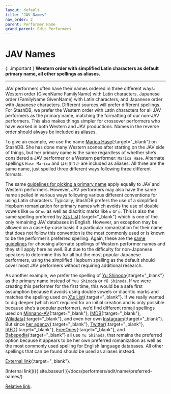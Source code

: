 ```yaml
---
layout: default
title: "JAV Names"
nav_order: 2
parent: Performer Name
grand_parent: Edit Performers
---
```


# JAV Names

{: .important }
**Western order with simplified Latin characters as default primary name, all other spellings as aliases.**

---

JAV performers often have their names ordered in three different ways: Western order (GivenName FamilyName) with Latin characters, Japanese order (FamilyName GivenName) with Latin characters, and Japanese order with Japanese characters. Different sources will prefer different spellings. For StashDB, we prefer the Western order with Latin characters for all JAV performers as the primary name, matching the formatting of our non-JAV performers. This also makes things simpler for crossover performers who have worked in both Western and JAV productions. Names in the reverse order should always be included as aliases.

To give an example, we use the name [Marica Hase](https://stashdb.org/performers/d4f1a54f-ddc7-4f50-a356-d417802cab1c){:target="_blank"} on StashDB. She has done many Western scenes after starting on the JAV side of things, but her primary name is the same regardless of whether she’s considered a JAV performer or a Western performer: `Marica Hase`. Alternate spellings `Hase Marica` and `はせまりか` are included as aliases. All three are the same name, just spelled three different ways following three different formats.

The same [guidelines for picking a primary name](../preferred-names/) apply equally to JAV and Western performers. However, JAV performers may also have the same name spelled in various ways following various different conventions for using Latin characters. Typically, StashDB prefers the use of a simplified Hepburn romanization for primary names which avoids the use of double vowels like `oo` or `uu` as well as diacritic marks like `ō` or `ū`. This is also the same spelling preferred by [X/s List](https://xslist.org/en){:target="_blank"} which is one of the only remaining JAV databases in English. However, an exception may be allowed on a case-by-case basis if a particular romanization for their name that does not follow this convention is the most commonly used or is known to be the performer’s preferred spelling. Again, these are the [same guidelines](../preferred-names/) for choosing alternate spellings of Western performer names and they still apply here as well. But due to the difficulty for non-Japanese speakers to determine this for all but the most popular Japanese performers, using the simplified Hepburn spelling as the default should cover most JAV performers without requiring additional research.

As another example, we prefer the spelling of [Yu Shinoda](https://stashdb.org/performers/8465400a-eb3c-4c3f-a78f-09d7541cf27d){:target="_blank"} as the primary name instead of `Yuu Shinoda` or `Yū Shinoda`. If we were creating this performer for the first time, this would be a safe first assumption because it avoids using double vowels or diacritic marks and matches the spelling used on [X\s List](https://xslist.org/en/model/13.html){:target="_blank"}. If we really wanted to dig deeper (which isn’t required for an initial creation and is only possible because she’s a popular performer), we’d find different romaji spellings used on [Minnano-AV](http://www.minnano-av.com/actress504478.html){:target="_blank"}, [IMDB](https://www.imdb.com/name/nm6193437/){:target="_blank"}, [Wikidata](https://www.wikidata.org/wiki/Q11603788){:target="_blank"}, and even her own [Instagram](https://www.instagram.com/yuu_shinoda){:target="_blank"}. But since [her agency](http://www.t-powers.co.jp/official/talent/%e7%af%a0%e7%94%b0%e3%82%86%e3%81%86/){:target="_blank"}, [Twitter](https://twitter.com/yu_shinoda){:target="_blank"}, [IAFD](https://www.iafd.com/person.rme/perfid=yushinoda/gender=f/yu-shinoda.htm){:target="_blank"}, [FreeOnes](https://www.freeones.com/yu-shinoda){:target="_blank"}, and [Babepedia](https://www.babepedia.com/babe/Yu_Shinoda){:target="_blank"} all use `Yu Shinoda`, that remains the preferred option because it appears to be her own preferred romanization as well as the most commonly used spelling for English language databases. All other spellings that can be found should be used as aliases instead.

[External link](https://stashdb.org/performers/fbd10ce7-3209-4788-b84f-3a2ec1b19326){:target="_blank"}.

[Internal link]({{ site.baseurl }}/docs/performers/edit/name/preferred-names/).

[Relative link](../jav-names/).
